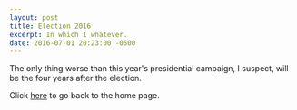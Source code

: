 ```yaml
---
layout: post
title: Election 2016
excerpt: In which I whatever.
date: 2016-07-01 20:23:00 -0500
---
```


The only thing worse than this year's presidential campaign, I suspect, will be the four years after the election.

Click [here](https://goltz20707.mmert.org/) to go back to the home page.
